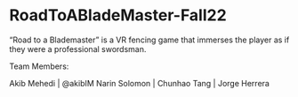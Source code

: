 # RoadToABladeMaster-Fall22
“Road to a Blademaster” is a VR fencing game that immerses the player as if they were a professional swordsman.

Team Members: 

Akib Mehedi | @akibIM 
Narin Solomon | 
Chunhao Tang | 
Jorge Herrera
